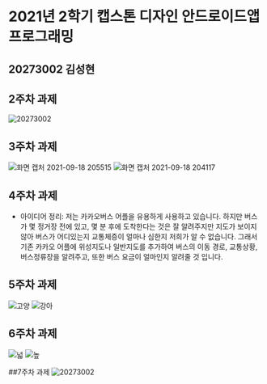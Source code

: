 # 2021년 2학기 캡스톤 디자인 안드로이드앱 프로그래밍
## 20273002 김성현
## 2주차 과제
![20273002](https://user-images.githubusercontent.com/81023611/132334667-2df73d39-f234-48a6-b121-4a45ae648efe.png)

## 3주차 과제

![화면 캡처 2021-09-18 205515](https://user-images.githubusercontent.com/81023611/133887993-fd88fab7-ffe5-4671-a74c-389f50f21d64.png)
![화면 캡처 2021-09-18 204117](https://user-images.githubusercontent.com/81023611/133887996-cd94ed65-5d25-4a5d-bd55-3ef357c3a17e.png)

## 4주차 과제

- 아이디어 정리: 저는 카카오버스 어플을 유용하게 사용하고 있습니다. 하지만 버스가 몇 정거장 전에 있고, 몇 분 후에 도착한다는 것은 잘 알려주지만 지도가 보이지 않아 버스가 어디있는지 교통체증이 얼마나 심한지 저희가 알 수 없습니다. 그래서 기존 카카오 어플에 위성지도나 일반지도를 추가하여 버스의 이동 경로, 교통상황, 버스정류장을 알려주고, 또한 버스 요금이 얼마인지 알려줄 것 입니다.

## 5주차 과제

![고양](https://user-images.githubusercontent.com/81023611/135751183-05cedc27-9396-4ccb-b18c-38ece2d4dbff.png)
![강아](https://user-images.githubusercontent.com/81023611/135751188-94d87048-e7a7-4603-a730-2c8108eed052.png)

## 6주차 과제
![넓](https://user-images.githubusercontent.com/81023611/136235330-ee5e8a45-851b-458e-8f96-2786a7c6a062.png)
![높](https://user-images.githubusercontent.com/81023611/136235343-9cfe2751-f4d3-4a32-b158-f5a13cd8bb2d.png)

##7주차 과제
![20273002](https://user-images.githubusercontent.com/81023611/137630988-603942d4-eb79-4ac3-b6d3-8e1f6f08765e.png)
